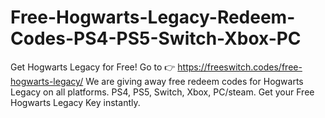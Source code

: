 # Free-Hogwarts-Legacy-Redeem-Codes-PS4-PS5-Switch-Xbox-PC
Get Hogwarts Legacy for Free! Go to :point_right: https://freeswitch.codes/free-hogwarts-legacy/ We are giving away free redeem codes for Hogwarts Legacy on all platforms. PS4, PS5, Switch, Xbox, PC/steam. Get your Free Hogwarts Legacy Key instantly.
